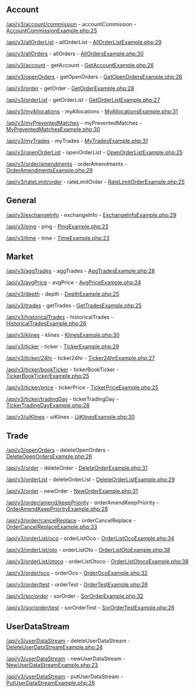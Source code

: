 ## Account

[/api/v3/account/commission](https://developers.binance.com/docs/binance-spot-api-docs/rest-api/account-endpoints#query-commission-rates-user_data) - accountCommission - [AccountCommissionExample.php:25](/examples/spot/account/AccountCommissionExample.php#L25)

[/api/v3/allOrderList](https://developers.binance.com/docs/binance-spot-api-docs/rest-api/account-endpoints#query-all-order-lists-user_data) - allOrderList - [AllOrderListExample.php:29](/examples/spot/account/AllOrderListExample.php#L29)

[/api/v3/allOrders](https://developers.binance.com/docs/binance-spot-api-docs/rest-api/account-endpoints#all-orders-user_data) - allOrders - [AllOrdersExample.php:30](/examples/spot/account/AllOrdersExample.php#L30)

[/api/v3/account](https://developers.binance.com/docs/binance-spot-api-docs/rest-api/account-endpoints#account-information-user_data) - getAccount - [GetAccountExample.php:26](/examples/spot/account/GetAccountExample.php#L26)

[/api/v3/openOrders](https://developers.binance.com/docs/binance-spot-api-docs/rest-api/account-endpoints#current-open-orders-user_data) - getOpenOrders - [GetOpenOrdersExample.php:26](/examples/spot/account/GetOpenOrdersExample.php#L26)

[/api/v3/order](https://developers.binance.com/docs/binance-spot-api-docs/rest-api/account-endpoints#query-order-user_data) - getOrder - [GetOrderExample.php:28](/examples/spot/account/GetOrderExample.php#L28)

[/api/v3/orderList](https://developers.binance.com/docs/binance-spot-api-docs/rest-api/account-endpoints#query-order-list-user_data) - getOrderList - [GetOrderListExample.php:27](/examples/spot/account/GetOrderListExample.php#L27)

[/api/v3/myAllocations](https://developers.binance.com/docs/binance-spot-api-docs/rest-api/account-endpoints#query-allocations-user_data) - myAllocations - [MyAllocationsExample.php:31](/examples/spot/account/MyAllocationsExample.php#L31)

[/api/v3/myPreventedMatches](https://developers.binance.com/docs/binance-spot-api-docs/rest-api/account-endpoints#query-prevented-matches-user_data) - myPreventedMatches - [MyPreventedMatchesExample.php:30](/examples/spot/account/MyPreventedMatchesExample.php#L30)

[/api/v3/myTrades](https://developers.binance.com/docs/binance-spot-api-docs/rest-api/account-endpoints#account-trade-list-user_data) - myTrades - [MyTradesExample.php:31](/examples/spot/account/MyTradesExample.php#L31)

[/api/v3/openOrderList](https://developers.binance.com/docs/binance-spot-api-docs/rest-api/account-endpoints#query-open-order-lists-user_data) - openOrderList - [OpenOrderListExample.php:25](/examples/spot/account/OpenOrderListExample.php#L25)

[/api/v3/order/amendments](https://developers.binance.com/docs/binance-spot-api-docs/rest-api/account-endpoints#query-order-amendments-user_data) - orderAmendments - [OrderAmendmentsExample.php:29](/examples/spot/account/OrderAmendmentsExample.php#L29)

[/api/v3/rateLimit/order](https://developers.binance.com/docs/binance-spot-api-docs/rest-api/account-endpoints#query-unfilled-order-count-user_data) - rateLimitOrder - [RateLimitOrderExample.php:25](/examples/spot/account/RateLimitOrderExample.php#L25)

## General

[/api/v3/exchangeInfo](https://developers.binance.com/docs/binance-spot-api-docs/rest-api/general-endpoints#exchange-information) - exchangeInfo - [ExchangeInfoExample.php:29](/examples/spot/general/ExchangeInfoExample.php#L29)

[/api/v3/ping](https://developers.binance.com/docs/binance-spot-api-docs/rest-api/general-endpoints#test-connectivity) - ping - [PingExample.php:23](/examples/spot/general/PingExample.php#L23)

[/api/v3/time](https://developers.binance.com/docs/binance-spot-api-docs/rest-api/general-endpoints#check-server-time) - time - [TimeExample.php:23](/examples/spot/general/TimeExample.php#L23)

## Market

[/api/v3/aggTrades](https://developers.binance.com/docs/binance-spot-api-docs/rest-api/market-data-endpoints#compressedaggregate-trades-list) - aggTrades - [AggTradesExample.php:28](/examples/spot/market/AggTradesExample.php#L28)

[/api/v3/avgPrice](https://developers.binance.com/docs/binance-spot-api-docs/rest-api/market-data-endpoints#current-average-price) - avgPrice - [AvgPriceExample.php:24](/examples/spot/market/AvgPriceExample.php#L24)

[/api/v3/depth](https://developers.binance.com/docs/binance-spot-api-docs/rest-api/market-data-endpoints#order-book) - depth - [DepthExample.php:25](/examples/spot/market/DepthExample.php#L25)

[/api/v3/trades](https://developers.binance.com/docs/binance-spot-api-docs/rest-api/market-data-endpoints#recent-trades-list) - getTrades - [GetTradesExample.php:25](/examples/spot/market/GetTradesExample.php#L25)

[/api/v3/historicalTrades](https://developers.binance.com/docs/binance-spot-api-docs/rest-api/market-data-endpoints#old-trade-lookup) - historicalTrades - [HistoricalTradesExample.php:26](/examples/spot/market/HistoricalTradesExample.php#L26)

[/api/v3/klines](https://developers.binance.com/docs/binance-spot-api-docs/rest-api/market-data-endpoints#klinecandlestick-data) - klines - [KlinesExample.php:30](/examples/spot/market/KlinesExample.php#L30)

[/api/v3/ticker](https://developers.binance.com/docs/binance-spot-api-docs/rest-api/market-data-endpoints#rolling-window-price-change-statistics) - ticker - [TickerExample.php:29](/examples/spot/market/TickerExample.php#L29)

[/api/v3/ticker/24hr](https://developers.binance.com/docs/binance-spot-api-docs/rest-api/market-data-endpoints#24hr-ticker-price-change-statistics) - ticker24hr - [Ticker24hrExample.php:27](/examples/spot/market/Ticker24hrExample.php#L27)

[/api/v3/ticker/bookTicker](https://developers.binance.com/docs/binance-spot-api-docs/rest-api/market-data-endpoints#symbol-order-book-ticker) - tickerBookTicker - [TickerBookTickerExample.php:25](/examples/spot/market/TickerBookTickerExample.php#L25)

[/api/v3/ticker/price](https://developers.binance.com/docs/binance-spot-api-docs/rest-api/market-data-endpoints#symbol-price-ticker) - tickerPrice - [TickerPriceExample.php:25](/examples/spot/market/TickerPriceExample.php#L25)

[/api/v3/ticker/tradingDay](https://developers.binance.com/docs/binance-spot-api-docs/rest-api/market-data-endpoints#trading-day-ticker) - tickerTradingDay - [TickerTradingDayExample.php:28](/examples/spot/market/TickerTradingDayExample.php#L28)

[/api/v3/uiKlines](https://developers.binance.com/docs/binance-spot-api-docs/rest-api/market-data-endpoints#uiklines) - uiKlines - [UiKlinesExample.php:30](/examples/spot/market/UiKlinesExample.php#L30)

## Trade

[/api/v3/openOrders](https://developers.binance.com/docs/binance-spot-api-docs/rest-api/trading-endpoints#cancel-all-open-orders-on-a-symbol-trade) - deleteOpenOrders - [DeleteOpenOrdersExample.php:26](/examples/spot/trade/DeleteOpenOrdersExample.php#L26)

[/api/v3/order](https://developers.binance.com/docs/binance-spot-api-docs/rest-api/trading-endpoints#cancel-order-trade) - deleteOrder - [DeleteOrderExample.php:31](/examples/spot/trade/DeleteOrderExample.php#L31)

[/api/v3/orderList](https://developers.binance.com/docs/binance-spot-api-docs/rest-api/trading-endpoints#cancel-order-list-trade) - deleteOrderList - [DeleteOrderListExample.php:29](/examples/spot/trade/DeleteOrderListExample.php#L29)

[/api/v3/order](https://developers.binance.com/docs/binance-spot-api-docs/rest-api/trading-endpoints#new-order-trade) - newOrder - [NewOrderExample.php:31](/examples/spot/trade/NewOrderExample.php#L31)

[/api/v3/order/amend/keepPriority](https://developers.binance.com/docs/binance-spot-api-docs/rest-api/trading-endpoints#order-amend-keep-priority-trade) - orderAmendKeepPriority - [OrderAmendKeepPriorityExample.php:28](/examples/spot/trade/OrderAmendKeepPriorityExample.php#L28)

[/api/v3/order/cancelReplace](https://developers.binance.com/docs/binance-spot-api-docs/rest-api/trading-endpoints#cancel-an-existing-order-and-send-a-new-order-trade) - orderCancelReplace - [OrderCancelReplaceExample.php:33](/examples/spot/trade/OrderCancelReplaceExample.php#L33)

[/api/v3/orderList/oco](https://developers.binance.com/docs/binance-spot-api-docs/rest-api/trading-endpoints#new-order-list---oco-trade) - orderListOco - [OrderListOcoExample.php:34](/examples/spot/trade/OrderListOcoExample.php#L34)

[/api/v3/orderList/oto](https://developers.binance.com/docs/binance-spot-api-docs/rest-api/trading-endpoints#new-order-list---oto-trade) - orderListOto - [OrderListOtoExample.php:38](/examples/spot/trade/OrderListOtoExample.php#L38)

[/api/v3/orderList/otoco](https://developers.binance.com/docs/binance-spot-api-docs/rest-api/trading-endpoints#new-order-list---otoco-trade) - orderListOtoco - [OrderListOtocoExample.php:38](/examples/spot/trade/OrderListOtocoExample.php#L38)

[/api/v3/order/oco](https://developers.binance.com/docs/binance-spot-api-docs/rest-api/trading-endpoints#new-oco---deprecated-trade) - orderOco - [OrderOcoExample.php:32](/examples/spot/trade/OrderOcoExample.php#L32)

[/api/v3/order/test](https://developers.binance.com/docs/binance-spot-api-docs/rest-api/trading-endpoints#test-new-order-trade) - orderTest - [OrderTestExample.php:26](/examples/spot/trade/OrderTestExample.php#L26)

[/api/v3/sor/order](https://developers.binance.com/docs/binance-spot-api-docs/rest-api/trading-endpoints#new-order-using-sor-trade) - sorOrder - [SorOrderExample.php:32](/examples/spot/trade/SorOrderExample.php#L32)

[/api/v3/sor/order/test](https://developers.binance.com/docs/binance-spot-api-docs/rest-api/trading-endpoints#test-new-order-using-sor-trade) - sorOrderTest - [SorOrderTestExample.php:26](/examples/spot/trade/SorOrderTestExample.php#L26)

## UserDataStream

[/api/v3/userDataStream](https://developers.binance.com/docs/binance-spot-api-docs/rest-api/user-data-stream-endpoints---deprecated#close-user-data-stream-user_stream) - deleteUserDataStream - [DeleteUserDataStreamExample.php:24](/examples/spot/userdatastream/DeleteUserDataStreamExample.php#L24)

[/api/v3/userDataStream](https://developers.binance.com/docs/binance-spot-api-docs/rest-api/user-data-stream-endpoints---deprecated#start-user-data-stream-user_stream) - newUserDataStream - [NewUserDataStreamExample.php:23](/examples/spot/userdatastream/NewUserDataStreamExample.php#L23)

[/api/v3/userDataStream](https://developers.binance.com/docs/binance-spot-api-docs/rest-api/user-data-stream-endpoints---deprecated#keepalive-user-data-stream-user_stream) - putUserDataStream - [PutUserDataStreamExample.php:26](/examples/spot/userdatastream/PutUserDataStreamExample.php#L26)

